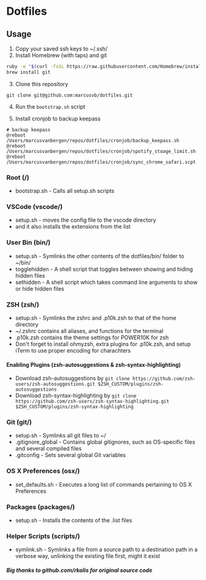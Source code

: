 # Dotfiles

## Usage
1. Copy your saved ssh keys to ~/.ssh/
2. Install Homebrew (with taps) and git

  ```bash
  ruby -e "$(curl -fsSL https://raw.githubusercontent.com/Homebrew/install/master/install)"
  brew install git
  ```
3. Clone this repository
  ```
  git clone git@github.com:marcusvb/dotfiles.git
  ```
4. Run the `bootstrap.sh` script

5. Install cronjob to backup keepass
```
# backup keepass
@reboot /Users/marcusvanbergen/repos/dotfiles/cronjob/backup_keepass.sh
@reboot /Users/marcusvanbergen/repos/dotfiles/cronjob/spotify_stoage_limit.sh
@reboot /Users/marcusvanbergen/repos/dotfiles/cronjob/sync_chrome_safari.scpt
```

### Root (/)
* bootstrap.sh - Calls all setup.sh scripts

### VSCode (vscode/)
* setup.sh - moves the config file to the vscode directory
* and it also installs the extensions from the list

### User Bin (bin/)
* setup.sh - Symlinks the other contents of the dotfiles/bin/ folder to ~/bin/
* togglehidden - A shell script that toggles between showing and hiding hidden
files
* sethidden - A shell script which takes command line arguments to show or hide
hidden files

### ZSH (zsh/)
* setup.sh - Symlinks the zshrc and .p10k.zsh to that of the home directory
* ~/.zshrc contains all aliases, and functions for the terminal
* .p10k.zsh contains the theme settings for POWER10K for zsh
* Don't forget to install ohmyzsh, extra plugins for .p10k.zsh, and setup iTerm to use proper encoding for charachters

#### Enabling Plugins (zsh-autosuggestions & zsh-syntax-highlighting)
 * Download zsh-autosuggestions by
 `git clone https://github.com/zsh-users/zsh-autosuggestions.git $ZSH_CUSTOM/plugins/zsh-autosuggestions`
 * Download zsh-syntax-highlighting by
 `git clone https://github.com/zsh-users/zsh-syntax-highlighting.git $ZSH_CUSTOM/plugins/zsh-syntax-highlighting`


### Git (git/)
* setup.sh - Symlinks all git files to ~/
* .gitignore_global - Contains global gitignores, such as OS-specific files and
several compiled files
* .gitconfig - Sets several global Git variables

### OS X Preferences (osx/)
* set_defaults.sh - Executes a long list of commands pertaining to
OS X Preferences

### Packages (packages/)
* setup.sh - Installs the contents of the .list files

### Helper Scripts (scripts/)
* symlink.sh - Symlinks a file from a source path to a destination path in a
verbose way, unlinking the existing file first, might it exist

##### Big thanks to github.com/rkalis for original source code
